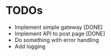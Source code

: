 # TODOs

- Implement simple gateway [DONE]
- Implement API to post page [DONE]
- Do something with error handling
- Add logging